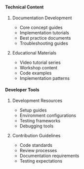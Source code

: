 #### Technical Content
1. Documentation Development
   - Core concept guides
   - Implementation tutorials
   - Best practice documents
   - Troubleshooting guides

2. Educational Materials
   - Video tutorial series
   - Workshop content
   - Code examples
   - Implementation patterns

#### Developer Tools
1. Development Resources
   - Setup guides
   - Environment configurations
   - Testing frameworks
   - Debugging tools

2. Contribution Guidelines
   - Code standards
   - Review processes
   - Documentation requirements
   - Testing expectations